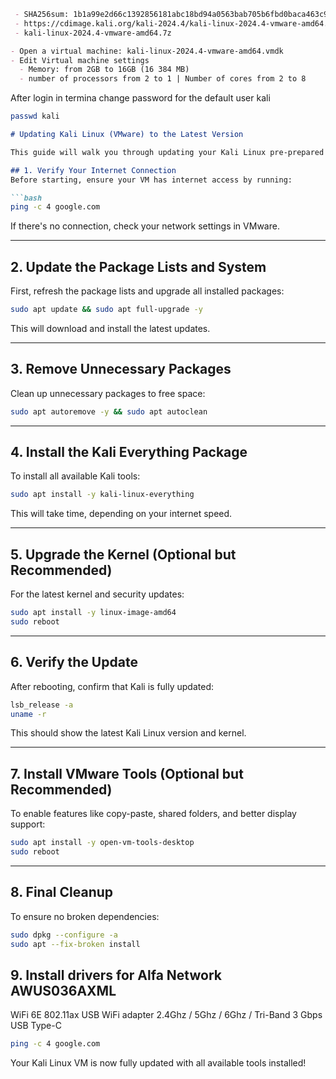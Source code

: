```md
 - SHA256sum: 1b1a99e2d66c1392856181abc18bd94a0563bab705b6fbd0baca463c9d3faa66
 - https://cdimage.kali.org/kali-2024.4/kali-linux-2024.4-vmware-amd64.7z
 - kali-linux-2024.4-vmware-amd64.7z
```
```md
- Open a virtual machine: kali-linux-2024.4-vmware-amd64.vmdk
- Edit Virtual machine settings
  - Memory: from 2GB to 16GB (16 384 MB)
  - number of processors from 2 to 1 | Number of cores from 2 to 8

```
After login in termina change password for the default user kali

```bash
passwd kali
```
```md
# Updating Kali Linux (VMware) to the Latest Version

This guide will walk you through updating your Kali Linux pre-prepared VMware image to the latest possible version and installing all available packages.

## 1. Verify Your Internet Connection
Before starting, ensure your VM has internet access by running:

```bash
ping -c 4 google.com
```

If there's no connection, check your network settings in VMware.

---

## 2. Update the Package Lists and System
First, refresh the package lists and upgrade all installed packages:

```bash
sudo apt update && sudo apt full-upgrade -y
```

This will download and install the latest updates.

---

## 3. Remove Unnecessary Packages
Clean up unnecessary packages to free space:

```bash
sudo apt autoremove -y && sudo apt autoclean
```

---

## 4. Install the Kali Everything Package
To install all available Kali tools:

```bash
sudo apt install -y kali-linux-everything
```

This will take time, depending on your internet speed.

---

## 5. Upgrade the Kernel (Optional but Recommended)
For the latest kernel and security updates:

```bash
sudo apt install -y linux-image-amd64
sudo reboot
```

---

## 6. Verify the Update
After rebooting, confirm that Kali is fully updated:

```bash
lsb_release -a
uname -r
```

This should show the latest Kali Linux version and kernel.

---

## 7. Install VMware Tools (Optional but Recommended)
To enable features like copy-paste, shared folders, and better display support:

```bash
sudo apt install -y open-vm-tools-desktop
sudo reboot
```

---

## 8. Final Cleanup
To ensure no broken dependencies:

```bash
sudo dpkg --configure -a
sudo apt --fix-broken install
```
## 9. Install drivers for Alfa Network AWUS036AXML
WiFi 6E 802.11ax USB WiFi adapter
2.4Ghz / 5Ghz / 6Ghz / Tri-Band
3 Gbps
USB Type-C

```bash
ping -c 4 google.com
```

Your Kali Linux VM is now fully updated with all available tools installed!
```
